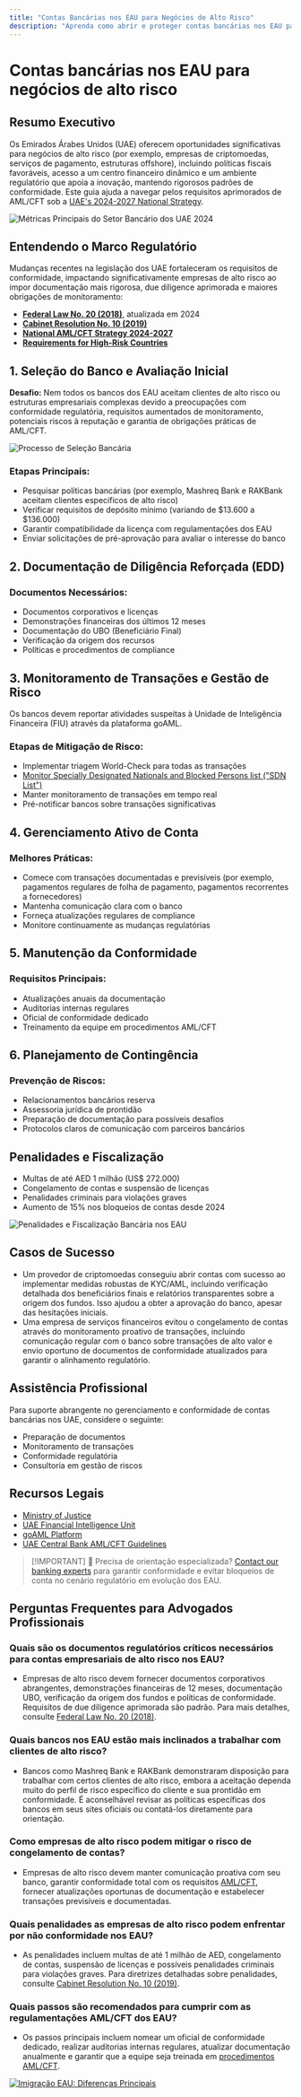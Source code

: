 ```yaml
---
title: "Contas Bancárias nos EAU para Negócios de Alto Risco"
description: "Aprenda como abrir e proteger contas bancárias nos EAU para negócios de alto risco. Guia especializado sobre requisitos de conformidade, mitigação de riscos e prevenção de congelamento de contas em 2024."
---
```


# Contas bancárias nos EAU para negócios de alto risco

## Resumo Executivo

Os Emirados Árabes Unidos (UAE) oferecem oportunidades significativas para negócios de alto risco (por exemplo, empresas de criptomoedas, serviços de pagamento, estruturas offshore), incluindo políticas fiscais favoráveis, acesso a um centro financeiro dinâmico e um ambiente regulatório que apoia a inovação, mantendo rigorosos padrões de conformidade. Este guia ajuda a navegar pelos requisitos aprimorados de AML/CFT sob a [UAE's 2024-2027 National Strategy](https://www.mofa.gov.ae/en/mediahub/news/2024/9/5/5-9-2024-uae-uae).

![Métricas Principais do Setor Bancário dos UAE 2024](/content/uae-banking-stats.svg)

## Entendendo o Marco Regulatório

Mudanças recentes na legislação dos UAE fortaleceram os requisitos de conformidade, impactando significativamente empresas de alto risco ao impor documentação mais rigorosa, due diligence aprimorada e maiores obrigações de monitoramento:

- **[Federal Law No. 20 (2018)](https://rulebook.centralbank.ae/en/rulebook/decree-federal-law-no-20-2018-anti-money-laundering-and-combating-financing-terrorism-and)**, atualizada em 2024
- **[Cabinet Resolution No. 10 (2019)](https://uaelegislation.gov.ae/en/legislations/1015/download)**
- **[National AML/CFT Strategy 2024-2027](https://www.namlcftc.gov.ae/en/more/uae-strategy/)**
- **[Requirements for High-Risk Countries](https://rulebook.centralbank.ae/en/rulebook/643-requirements-high-risk-countries)**

## 1. Seleção do Banco e Avaliação Inicial

**Desafio:** Nem todos os bancos dos EAU aceitam clientes de alto risco ou estruturas empresariais complexas devido a preocupações com conformidade regulatória, requisitos aumentados de monitoramento, potenciais riscos à reputação e garantia de obrigações práticas de AML/CFT.

![Processo de Seleção Bancária](/content/bank-selection.svg)

### Etapas Principais:

- Pesquisar políticas bancárias (por exemplo, Mashreq Bank e RAKBank aceitam clientes específicos de alto risco)
- Verificar requisitos de depósito mínimo (variando de \$13.600 a \$136.000)
- Garantir compatibilidade da licença com regulamentações dos EAU
- Enviar solicitações de pré-aprovação para avaliar o interesse do banco

## 2. Documentação de Diligência Reforçada (EDD)

### Documentos Necessários:

- Documentos corporativos e licenças
- Demonstrações financeiras dos últimos 12 meses
- Documentação do UBO (Beneficiário Final)
- Verificação da origem dos recursos
- Políticas e procedimentos de compliance

## 3. Monitoramento de Transações e Gestão de Risco

Os bancos devem reportar atividades suspeitas à Unidade de Inteligência Financeira (FIU) através da plataforma goAML.

### Etapas de Mitigação de Risco:

- Implementar triagem World-Check para todas as transações
- [Monitor Specially Designated Nationals and Blocked Persons list ("SDN List")](https://sanctionssearch.ofac.treas.gov/)
- Manter monitoramento de transações em tempo real
- Pré-notificar bancos sobre transações significativas

## 4. Gerenciamento Ativo de Conta

### Melhores Práticas:

- Comece com transações documentadas e previsíveis (por exemplo, pagamentos regulares de folha de pagamento, pagamentos recorrentes a fornecedores)
- Mantenha comunicação clara com o banco
- Forneça atualizações regulares de compliance
- Monitore continuamente as mudanças regulatórias

## 5. Manutenção da Conformidade

### Requisitos Principais:

- Atualizações anuais da documentação
- Auditorias internas regulares
- Oficial de conformidade dedicado
- Treinamento da equipe em procedimentos AML/CFT

## 6. Planejamento de Contingência

### Prevenção de Riscos:

- Relacionamentos bancários reserva
- Assessoria jurídica de prontidão
- Preparação de documentação para possíveis desafios
- Protocolos claros de comunicação com parceiros bancários

## Penalidades e Fiscalização

- Multas de até AED 1 milhão (US$ 272.000)
- Congelamento de contas e suspensão de licenças
- Penalidades criminais para violações graves
- Aumento de 15% nos bloqueios de contas desde 2024

![Penalidades e Fiscalização Bancária nos EAU](/content/penalties-enforcement.svg)

## Casos de Sucesso

- Um provedor de criptomoedas conseguiu abrir contas com sucesso ao implementar medidas robustas de KYC/AML, incluindo verificação detalhada dos beneficiários finais e relatórios transparentes sobre a origem dos fundos. Isso ajudou a obter a aprovação do banco, apesar das hesitações iniciais.
- Uma empresa de serviços financeiros evitou o congelamento de contas através do monitoramento proativo de transações, incluindo comunicação regular com o banco sobre transações de alto valor e envio oportuno de documentos de conformidade atualizados para garantir o alinhamento regulatório.

## Assistência Profissional

Para suporte abrangente no gerenciamento e conformidade de contas bancárias nos UAE, considere o seguinte:

- Preparação de documentos
- Monitoramento de transações
- Conformidade regulatória
- Consultoria em gestão de riscos

## Recursos Legais

- [Ministry of Justice](https://www.moj.gov.ae)
- [UAE Financial Intelligence Unit](https://www.uaefiu.gov.ae)
- [goAML Platform](https://goaml.ae)
- [UAE Central Bank AML/CFT Guidelines](https://www.centralbank.ae/en/our-operations/anti-money-laundering-aml/)

> [!IMPORTANT] 💜 Precisa de orientação especializada?
> [Contact our banking experts](../../resources/contacts) para garantir conformidade e evitar bloqueios de conta no cenário regulatório em evolução dos EAU.

## Perguntas Frequentes para Advogados Profissionais

### Quais são os documentos regulatórios críticos necessários para contas empresariais de alto risco nos EAU?

- Empresas de alto risco devem fornecer documentos corporativos abrangentes, demonstrações financeiras de 12 meses, documentação UBO, verificação da origem dos fundos e políticas de conformidade. Requisitos de due diligence aprimorada são padrão. Para mais detalhes, consulte [Federal Law No. 20 (2018)](https://rulebook.centralbank.ae/en/rulebook/decree-federal-law-no-20-2018-anti-money-laundering-and-combating-financing-terrorism-and).

### Quais bancos nos EAU estão mais inclinados a trabalhar com clientes de alto risco?

- Bancos como Mashreq Bank e RAKBank demonstraram disposição para trabalhar com certos clientes de alto risco, embora a aceitação dependa muito do perfil de risco específico do cliente e sua prontidão em conformidade. É aconselhável revisar as políticas específicas dos bancos em seus sites oficiais ou contatá-los diretamente para orientação.

### Como empresas de alto risco podem mitigar o risco de congelamento de contas?

- Empresas de alto risco devem manter comunicação proativa com seu banco, garantir conformidade total com os requisitos [AML/CFT](https://www.centralbank.ae/en/our-operations/anti-money-laundering-aml/), fornecer atualizações oportunas de documentação e estabelecer transações previsíveis e documentadas.

### Quais penalidades as empresas de alto risco podem enfrentar por não conformidade nos EAU?

- As penalidades incluem multas de até 1 milhão de AED, congelamento de contas, suspensão de licenças e possíveis penalidades criminais para violações graves. Para diretrizes detalhadas sobre penalidades, consulte [Cabinet Resolution No. 10 (2019)](https://uaelegislation.gov.ae/en/legislations/1015/download).

### Quais passos são recomendados para cumprir com as regulamentações AML/CFT dos EAU?

- Os passos principais incluem nomear um oficial de conformidade dedicado, realizar auditorias internas regulares, atualizar documentação anualmente e garantir que a equipe seja treinada em [procedimentos AML/CFT](https://rulebook.centralbank.ae/en/rulebook/cabinet-decision-58-2020-beneficial-owner-procedures).

[![Imigração EAU: Diferenças Principais](/content/uae-immigration.svg)](../company-registration/benefits-problems.md)